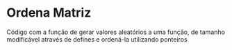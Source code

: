 # Ordena Matriz
Código com a função de gerar valores aleatórios a uma função, de tamanho modificável através de defines e ordená-la utilizando ponteiros
